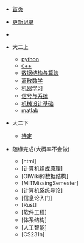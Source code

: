 * [首页]()
* [更新记录](md/essay/更新记录.md)
* 
* 大二上
   
  * [python](md/essay/python.md)   
  * [c++](md/essay/c++.md)
  * [数据结构与算法](md/essay/数据结构与算法.md)
  * [离散数学](md/essay/离散数学.md)
  * [机器学习](md/essay/机器学习.md)
  * [信号与系统](md/essay/信号与系统.md)
  * [机械设计基础](md/essay/机械设计基础.md)
  * [matlab](md/essay/matlab.md)
   
* 大二下
  
  * [待定]()

* 随缘完成(大概率不会做)

  * [html]
  * [计算机组成原理]
  * [OIWiki的数据结构]
  * [MITMissingSemester]
  * [计算机系统导论]
  * [信息论入门]
  * [Rust]
  * [软件工程]
  * [体系结构]
  * [人工智能]
  * [CS231n]
  